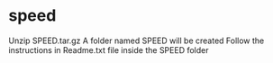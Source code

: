 # speed
Unzip SPEED.tar.gz
A folder named SPEED will be created
Follow the instructions in Readme.txt file inside the SPEED folder
